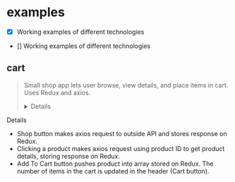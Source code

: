 # examples
- [x] Working examples of different technologies
- [] Working examples of different technologies

## cart
> Small shop app lets user browse, view details, and place items in cart. Uses Redux and axios.
  > <details>
  <summary>Details</summary>

  * Shop button makes axios request to outside API and stores response on Redux.
  * Clicking a product makes axios request using product ID to get product details, storing response on Redux.
  * Add To Cart button pushes product into array stored on Redux. The number of items in the cart is updated in the header (Cart button).
  </details>
